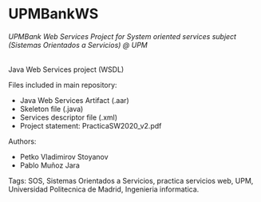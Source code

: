 # UPMBankWS
###### UPMBank Web Services Project for System oriented services subject (Sistemas Orientados a Servicios) @ UPM

Java Web Services project (WSDL)

Files included in main repository:
* Java Web Services Artifact (.aar)
* Skeleton file (.java)
* Services descriptor file (.xml)
* Project statement: PracticaSW2020_v2.pdf


Authors:
* Petko Vladimirov Stoyanov
* Pablo Muñoz Jara

Tags: SOS, Sistemas Orientados a Servicios, practica servicios web, UPM, Universidad Politecnica de Madrid, Ingenieria informatica.
